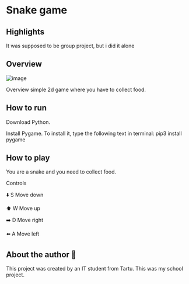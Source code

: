 # Snake game

## Highlights
It was supposed to be group project, but i did it alone

## Overview
![image](https://github.com/Ceetoh/Meeskonna_projekt/assets/150243756/9a156167-bdec-479e-953e-71474e9cbc94)

Overview simple 2d game where you have to collect food.


## How to run

Download Python.

Install Pygame. To install it, type the following text in terminal: pip3 install pygame

## How to play

You are a snake and you need to collect food.

Controls

⬇️ S Move down

⬆️ W Move up

➡️ D Move right

⬅️ A Move left

## About the author 👀

This project was created by an IT student from Tartu. This was my school project.

